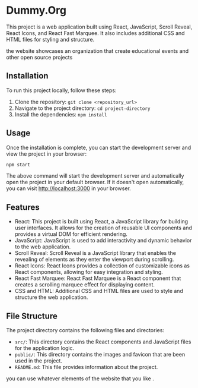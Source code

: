# Dummy.Org

This project is a web application built using React, JavaScript, Scroll Reveal, React Icons, and React Fast Marquee. It also includes additional CSS and HTML files for styling and structure.

the website showcases an organization that create educational events and other open source projects

## Installation

To run this project locally, follow these steps:

1. Clone the repository: `git clone <repository_url>`
2. Navigate to the project directory: `cd project-directory`
3. Install the dependencies: `npm install`

## Usage

Once the installation is complete, you can start the development server and view the project in your browser:

```bash
npm start
```

The above command will start the development server and automatically open the project in your default browser. If it doesn't open automatically, you can visit [http://localhost:3000](http://localhost:3000) in your browser.

## Features

- React: This project is built using React, a JavaScript library for building user interfaces. It allows for the creation of reusable UI components and provides a virtual DOM for efficient rendering.
- JavaScript: JavaScript is used to add interactivity and dynamic behavior to the web application.
- Scroll Reveal: Scroll Reveal is a JavaScript library that enables the revealing of elements as they enter the viewport during scrolling.
- React Icons: React Icons provides a collection of customizable icons as React components, allowing for easy integration and styling.
- React Fast Marquee: React Fast Marquee is a React component that creates a scrolling marquee effect for displaying content.
- CSS and HTML: Additional CSS and HTML files are used to style and structure the web application.

## File Structure

The project directory contains the following files and directories:

- `src/`: This directory contains the React components and JavaScript files for the application logic.
- `public/`: This directory contains the images and favicon that are been used in the project.
- `README.md`: This file provides information about the project.

you can use whatever elements of the website that you like .

